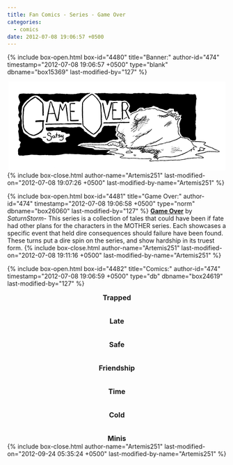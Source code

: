 ```yaml
---
title: Fan Comics - Series - Game Over
categories:
  - comics
date: 2012-07-08 19:06:57 +0500
---
```

{% include box-open.html box-id="4480" title="Banner:" author-id="474" timestamp="2012-07-08 19:06:57 +0500" type="blank" dbname="box15369" last-modified-by="127" %}
<center>
<img src="/comics/series/gameover/gameoverbanner.png" />
</center>
{% include box-close.html author-name="Artemis251" last-modified-on="2012-07-08 19:07:26 +0500" last-modified-by-name="Artemis251" %}

{% include box-open.html box-id="4481" title="Game Over:" author-id="474" timestamp="2012-07-08 19:06:58 +0500" type="norm" dbname="box26060" last-modified-by="127" %}
<b><u>Game Over</u></b> by <i>SaturnStorm</i>- This series is a collection of tales that could have been if fate had other plans for the characters in the MOTHER series. Each showcases a specific event that held dire consequences should failure have been found. These turns put a dire spin on the series, and show hardship in its truest form.
{% include box-close.html author-name="Artemis251" last-modified-on="2012-07-08 19:11:16 +0500" last-modified-by-name="Artemis251" %}

{% include box-open.html box-id="4482" title="Comics:" author-id="474" timestamp="2012-07-08 19:06:59 +0500" type="db" dbname="box24619" last-modified-by="127" %}
<center><font size="3"><b>Trapped</b></font><br /><navigator search="`Content` LIKE 'gameover1%'" display="no" quantity="50" section="description" /><displaytor mode="list" /></center>
<br /><br />
<center><font size="3"><b>Late</b></font><br /><navigator search="`Content` LIKE 'gameover2%'" display="no" quantity="50" section="description" /><displaytor mode="list" /></center>
<br /><br />
<center><font size="3"><b>Safe</b></font><br /><navigator search="`Content` LIKE 'gameover3%'" display="no" quantity="50" section="description" /><displaytor mode="list" /></center>
<br /><br />
<center><font size="3"><b>Friendship</b></font><br /><navigator search="`Content` LIKE 'gameover4%'" display="no" quantity="50" section="description" /><displaytor mode="list" /></center>
<br /><br />
<center><font size="3"><b>Time</b></font><br /><navigator search="`Content` LIKE 'gameover5%'" display="no" quantity="50" section="description" /><displaytor mode="list" /></center>
<br /><br />
<center><font size="3"><b>Cold</b></font><br /><navigator search="`Content` LIKE 'gameover6%'" display="no" quantity="50" section="description" /><displaytor mode="list" /></center>
<br /><br />
<center><font size="3"><b>Minis</b></font><br /><navigator search="`Content` LIKE 'gameovermini%'" display="no" quantity="50" section="description" /><displaytor mode="list" /></center>
{% include box-close.html author-name="Artemis251" last-modified-on="2012-09-24 05:35:24 +0500" last-modified-by-name="Artemis251" %}
